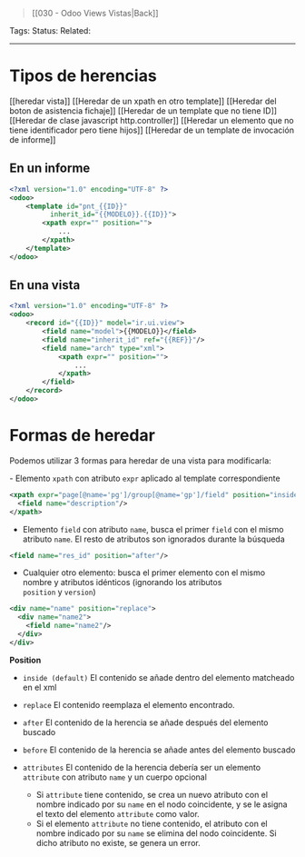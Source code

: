 > [[030 - Odoo Views Vistas|Back]]

Tags: 
Status: 
Related: 

___
# Tipos de herencias

[[heredar vista]]
[[Heredar de un xpath en otro template]]
[[Heredar del boton de asistencia fichaje]]
[[Heredar de un template que no tiene ID]]
[[Heredar de clase javascript http.controller]]
[[Heredar un elemento que no tiene identificador pero tiene hijos]]
[[Heredar de un template de invocación de informe]]

## En un informe

```xml
<?xml version="1.0" encoding="UTF-8" ?>  
<odoo>  
    <template id="pnt_{{ID}}"  
		  inherit_id="{{MODELO}}.{{ID}}">
		<xpath expr="" position="">  
			...
		</xpath>  
	</template>
</odoo>
```

## En una vista

```xml
<?xml version="1.0" encoding="UTF-8" ?>  
<odoo>  
    <record id="{{ID}}" model="ir.ui.view">  
        <field name="model">{{MODELO}}</field>  
        <field name="inherit_id" ref="{{REF}}"/>  
        <field name="arch" type="xml">  
            <xpath expr="" position="">  
                ...
            </xpath>  
        </field>  
    </record>  
</odoo>
```

# Formas de heredar
Podemos utilizar 3 formas para heredar de una vista para modificarla:

- Elemento `xpath` con atributo `expr` aplicado al template correspondiente
```xml
<xpath expr="page[@name='pg']/group[@name='gp']/field" position="inside">
  <field name="description"/>
</xpath>
```

- Elemento `field` con atributo `name`, busca el primer `field` con el mismo atributo `name`. El resto de atributos son ignorados durante la búsqueda
```xml
<field name="res_id" position="after"/>
```

- Cualquier otro elemento: busca el primer elemento con el mismo nombre y atributos idénticos (ignorando los atributos `position` y `version`)
```xml
<div name="name" position="replace">
  <div name="name2">
    <field name="name2"/>
  </div>
</div>
```

**Position**
- `inside (default)`
	El contenido se añade dentro del elemento matcheado en el xml
	
- `replace`
	El contenido reemplaza el elemento encontrado.
	
- `after`
	El contenido de la herencia se añade después del elemento buscado
	
- `before`
	El contenido de la herencia se añade antes del elemento buscado

- `attributes`
	El contenido de la herencia debería ser un elemento `attribute` con atributo `name` y un cuerpo opcional
	- Si `attribute` tiene contenido, se crea un nuevo atributo con el nombre indicado por su `name` en el nodo coincidente, y se le asigna el texto del elemento `attribute` como valor.
	- Si el elemento `attribute` no tiene contenido, el atributo con el nombre indicado por su `name` se elimina del nodo coincidente. Si dicho atributo no existe, se genera un error.
